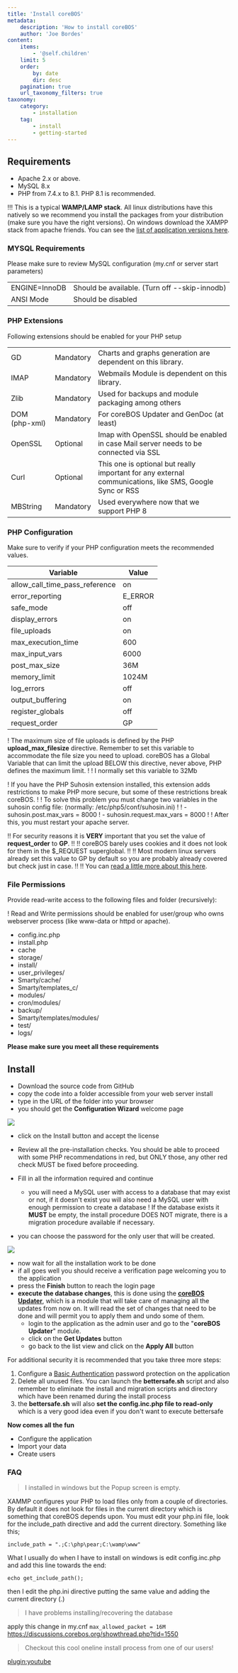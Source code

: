 ```yaml
---
title: 'Install coreBOS'
metadata:
    description: 'How to install coreBOS'
    author: 'Joe Bordes'
content:
    items:
        - '@self.children'
    limit: 5
    order:
        by: date
        dir: desc
    pagination: true
    url_taxonomy_filters: true
taxonomy:
    category:
        - installation
    tag:
        - install
        - getting-started
---
```


## Requirements

- Apache 2.x or above.
- MySQL 8.x
- PHP from 7.4.x to 8.1. PHP 8.1 is recommended.

<span></span>

 !!! This is a typical **WAMP/LAMP stack**. All linux distributions have this natively so we recommend you install the packages from your distribution (make sure you have the right versions). On windows download the XAMPP stack from apache friends. You can see the [list of application versions here](http://code.stephenmorley.org/articles/xampp-version-history-apache-mysql-php).

### MYSQL Requirements

Please make sure to review MySQL configuration (my.cnf or server start parameters)

<table class="table table-striped">
<tbody>
<tr>
<td>ENGINE=InnoDB</td>
<td>Should be available. (Turn off --skip-innodb)</td>
</tr>
<tr>
<td>ANSI Mode</td>
<td>Should be disabled</td>
</tr>
</tbody>
</table>

### PHP Extensions

Following extensions should be enabled for your PHP setup

<table class="table table-striped">
<tbody>
<tr>
<td>GD</td>
<td>Mandatory</td>
<td>Charts and graphs generation are dependent on this library.</td>
</tr>
<tr>
<td>IMAP</td>
<td>Mandatory</td>
<td>Webmails Module is dependent on this library.</td>
</tr>
<tr>
<td>Zlib</td>
<td>Mandatory</td>
<td>Used for backups and module packaging among others</td>
</tr>
<tr>
<td>DOM (php-xml)</td>
<td>Mandatory</td>
<td>For coreBOS Updater and GenDoc (at least)</td>
</tr>
<tr>
<td>OpenSSL</td>
<td>Optional</td>
<td>Imap with OpenSSL should be enabled in case Mail server needs to be connected via SSL</td>
</tr>
<tr>
<td>Curl</td>
<td>Optional</td>
<td>This one is optional but really important for any external communications, like SMS, Google Sync or RSS</td>
</tr>
<tr>
<td>MBString</td>
<td>Mandatory</td>
<td>Used everywhere now that we support PHP 8</td>
</tr>
</tbody>
</table>

### PHP Configuration

Make sure to verify if your PHP configuration meets the recommended values.

<table class="table table-striped">
<thead>
<tr class="header">
<th>Variable</th>
<th>Value</th>
</tr>
</thead>
<tbody>
<tr>
<td>allow_call_time_pass_reference</td>
<td>on</td>
</tr>
<tr>
<td>error_reporting</td>
<td>E_ERROR</td>
</tr>
<tr>
<td>safe_mode</td>
<td>off</td>
</tr>
<tr>
<td>display_errors</td>
<td>on</td>
</tr>
<tr>
<td>file_uploads</td>
<td>on</td>
</tr>
<tr>
<td>max_execution_time</td>
<td>600</td>
</tr>
<tr>
<td>max_input_vars</td>
<td>6000</td>
</tr>
<tr>
<td>post_max_size</td>
<td>36M</td>
</tr>
<tr>
<td>memory_limit</td>
<td>1024M</td>
</tr>
<tr>
<td>log_errors</td>
<td>off</td>
</tr>
<tr>
<td>output_buffering</td>
<td>on</td>
</tr>
<tr>
<td>register_globals</td>
<td>off</td>
</tr>
<tr>
<td>request_order</td>
<td>GP</td>
</tr>
</tbody>
</table>

 ! The maximum size of file uploads is defined by the PHP **upload_max_filesize** directive. Remember to set this variable to accommodate the file size you need to upload. coreBOS has a Global Variable that can limit the upload BELOW this directive, never above, PHP defines the maximum limit.
 ! 
 ! I normally set this variable to 32Mb

 ! If you have the PHP Suhosin extension installed, this extension adds restrictions to make PHP more secure, but some of these restrictions break coreBOS.
 ! 
 ! To solve this problem you must change two variables in the suhosin config file: (normally: /etc/php5/conf/suhosin.ini)
 ! 
 ! - suhosin.post.max_vars = 8000
 ! - suhosin.request.max_vars = 8000
 ! 
 ! After this, you must restart your apache server.

 !! For security reasons it is **VERY** important that you set the value of **request_order** to **GP**.
 !! 
 !! coreBOS barely uses cookies and it does not look for them in the $\_REQUEST superglobal.
 !! 
 !! Most modern linux servers already set this value to GP by default so you are probably already covered but check just in case.
 !! 
 !! You can [read a little more about this here](https://www.owasp.org/index.php/PHP_Security_Cheat_Sheet#Use_of_.24_REQUEST).

### File Permissions

Provide read-write access to the following files and folder (recursively):

 ! Read and Write permissions should be enabled for user/group who owns webserver process (like www-data or httpd or apache).

- config.inc.php
- install.php
- cache
- storage/
- install/
- user_privileges/
- Smarty/cache/
- Smarty/templates_c/
- modules/
- cron/modules/
- backup/
- Smarty/templates/modules/
- test/
- logs/

**Please make sure you meet all these requirements**

## Install

- Download the source code from GitHub
- copy the code into a folder accessible from your web server install
- type in the URL of the folder into your browser
- you should get the **Configuration Wizard** welcome page

![](corebosinstall01.png?width=100%)

- click on the Install button and accept the license
- Review all the pre-installation checks. You should be able to proceed with some PHP recommendations in red, but ONLY those, any other red check MUST be fixed before proceeding.
- Fill in all the information required and continue
  - you will need a MySQL user with access to a database that may exist or not, if it doesn't exist you will also need a MySQL user with enough permission to create a database
 ! If the database exists it **MUST** be empty, the install procedure DOES NOT migrate, there is a migration procedure available if necessary.

- you can choose the password for the only user that will be created.

![](corebosinstall02.png?width=100%)

- now wait for all the installation work to be done
- if all goes well you should receive a verification page welcoming you to the application
- press the **Finish** button to reach the login page
- **execute the database changes**, this is done using the **[coreBOS Updater](../../10.developer-guide/04.development_framework/11.develtutorials/08.corebosupdater)**, which is a module that will take care of managing all the updates from now on. It will read the set of changes that need to be done and will permit you to apply them and undo some of them.
  - login to the application as the admin user and go to the "**coreBOS Updater**" module.
  - click on the **Get Updates** button
  - go back to the list view and click on the **Apply All** button

For additional security it is recommended that you take three more steps:

1. Configure a [Basic Authentication](https://wiki.apache.org/httpd/PasswordBasicAuth) password protection on the application
2. Delete all unused files. You can launch the **bettersafe.sh** script and also remember to eliminate the install and migration scripts and directory which have been renamed during the install process
3. the **bettersafe.sh** will also **set the config.inc.php file to read-only** which is a very good idea even if you don't want to  execute bettersafe

**Now comes all the fun**

- Configure the application
- Import your data
- Create users

### FAQ

> I installed in windows but the Popup screen is empty.

XAMMP configures your PHP to load files only from a couple of directories. By default it does not look for files in the current directory which is something that coreBOS depends upon. You must edit your php.ini file, look for the include_path directive and add the current directory. Something like this;

`include_path = ".;C:\php\pear;C:\wamp\www"`

What I usually do when I have to install on windows is edit config.inc.php and add this line towards the end:

`echo get_include_path();`

then I edit the php.ini directive putting the same value and adding the current directory (.)

> I have problems installing/recovering the database

apply this change in my.cnf `max_allowed_packet = 16M` <https://discussions.corebos.org/showthread.php?tid=1550>

> Checkout this cool oneline install process from one of our users!

[plugin:youtube](https://youtu.be/_c-8Dgxan5Q?si=fgGkvlQdL5yzhtmz)
